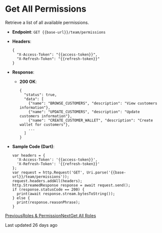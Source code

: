 # Get All Permissions

Retrieve a list of all available permissions.

*   **Endpoint**: `GET {{base-url}}/team/permissions`
    
*   **Headers**:

    ```
    {
      "X-Access-Token": "{{access-token}}",
      "X-Refresh-Token": "{{refresh-token}}"
    }
    ```
    
*   **Response**:
    
    *   **200 OK**:

        ```
        {
          "status": true,
          "data": [
            {"name": "BROWSE_CUSTOMERS", "description": "View customers information"},
            {"name": "UPDATE_CUSTOMERS", "description": "Update customers information"},
            {"name": "CREATE_CUSTOMER_WALLET", "description": "Create wallet for customers"},
            ...
          ]
        }
        ```
        
    
*   **Sample Code (Dart)**:

    ```
    var headers = {
      'X-Access-Token': '{{access-token}}',
      'X-Refresh-Token': '{{refresh-token}}'
    };
    var request = http.Request('GET', Uri.parse('{{base-url}}/team/permissions'));
    request.headers.addAll(headers);
    http.StreamedResponse response = await request.send();
    if (response.statusCode == 200) {
      print(await response.stream.bytesToString());
    } else {
      print(response.reasonPhrase);
    }
    ```
    

[PreviousRoles & Permission](/xpress-wallet-api/merchant/roles-and-permission)[NextGet All Roles](/xpress-wallet-api/merchant/roles-and-permission/get-all-roles)

Last updated 26 days ago